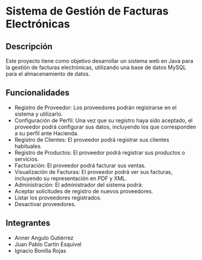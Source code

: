 # Sistema de Gestión de Facturas Electrónicas

## Descripción

Este proyecto tiene como objetivo desarrollar un sistema web en Java para la gestión de facturas electrónicas, utilizando una base de datos MySQL para el almacenamiento de datos.

## Funcionalidades

- Registro de Proveedor: Los proveedores podrán registrarse en el sistema y utilizarlo.
- Configuración de Perfil: Una vez que su registro haya sido aceptado, el proveedor podrá configurar sus datos, incluyendo los que corresponden a su perfil ante Hacienda.
- Registro de Clientes: El proveedor podrá registrar sus clientes habituales.
- Registro de Productos: El proveedor podrá registrar sus productos o servicios.
- Facturación: El proveedor podrá facturar sus ventas.
- Visualización de Facturas: El proveedor podrá ver sus facturas, incluyendo su representación en PDF y XML.
- Administración: El administrador del sistema podrá:
- Aceptar solicitudes de registro de nuevos proveedores.
- Listar los proveedores registrados.
- Desactivar proveedores.

## Integrantes

- Anner Angulo Gutiérrez
- Juan Pablo Cartín Esquivel
- Ignacio Bonilla Rojas
